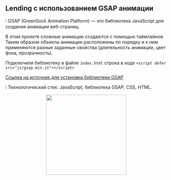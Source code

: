 ## Lending с использованием GSAP анимации

:grey_exclamation: GSAP (GreenSock Animation Platform) — это библиотека JavaScript для создания анимации веб-страниц. 

В этом проекте сложные анимации создаются с помощью таймлайнов.
Таким образом объекты анимации расположены по порядку и к ним применяются разные заданные свойства (длительность анимации, цвет фона, прозрачность).

Подключили библиотеку в файле `index.html` строка в коде `<script defer src="js/gsap.min.js"></script>`

[Ссылка на источник для установки библиотеки GSAP ](https://gsap.com "Homepage GSAP")

:grey_exclamation: Технологический стек: JavaScript, библиотека GSAP, CSS, HTML.    


<div id="footer" align="center">
  
 <img src="https://media.giphy.com/media/v1.Y2lkPTc5MGI3NjExN2p5N29hZjFqNTA4amRlOXJvZ2s2Ync4aXRuOHdwazNkMzRwMzVqNiZlcD12MV9pbnRlcm5hbF9naWZfYnlfaWQmY3Q9Zw/YkQNgO5MWWBi/giphy.gif" width="250"/>

</div>
